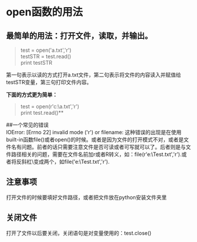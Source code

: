 # open函数的用法  
## 最简单的用法：打开文件，读取，并输出。
>test = open('a.txt','r')  
testSTR = test.read()  
print testSTR  

第一句表示以读的方式打开a.txt文件，第二句表示将文件的内容读入并赋值给testSTR变量，第三句打印文件内容。   

**下面的方式更为简单：**
>test = open(r'c:\a.txt','r')  
print test.read()**

##一个常见的错误  
IOError: [Errno 22] invalid mode ('r') or filename:
这种错误的出现是在使用built-in函数file()或者open()的时候。或者是因为文件的打开模式不对，或者是文件名有问题。前者的话只需要注意文件是否可读或者可写就可以了。后者则是与文件路径相关的问题，需要在文件名前加r或者R转义，如：file(r'e:\Test.txt','r').或者将反斜杠\变成两个，如file('e:\\Test.txt','r').

## 注意事项  
打开文件的时候要填好文件路径，或者把文件放在python安装文件夹里

## 关闭文件  
打开了文件以后要关闭，关闭语句是对变量使用的：test.close()
